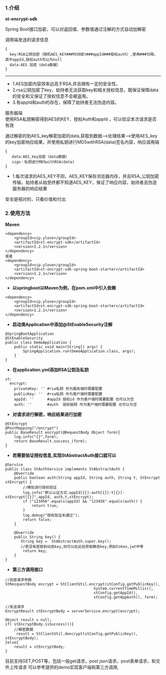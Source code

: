 ### 1.介绍
**st-encrypt-sdk** 

Spring Boot接口加密，可以对返回值、参数值通过注解的方式自动加解密


调用端发送的请求信息
```
{
  key:RSA公钥加密（随机AES_KEY###时间搓t###appId###授权auth）,使用###分隔，其中appId,授权auth可以为null
  data:AES 加密（data数据）
}
```

----
- 1.AES加密内容效率远高于RSA,并且拥有一定的安全性。
- 2.rsa公钥加密了key，劫持者无法获取key和相关授权信息，既保证保障data的安全和又保证了授权信息不会被盗用。
- 3.有appId和auth的存在，保障了劫持者无法伪造内容。

服务器端  
使用RSA私钥解密得到AES的KEY、授权Auth和appId ，可以验证本次请求是否有效

通过解密的到AES_key解密加密的data,获取到数据-->处理结果-->使用AES_key的key加密响应结果，并使用私钥进行MD5withRSA(data)签名内容，响应调用端
```
{
   data:AES_key加密（data数据）
   sign：私钥进行MD5withRSA(data)
}

```

- 1.每次请求的AES_KEY不同，AES_KEY保存浏览器内存，并且RSA_公钥加密传输，劫持者从始至终都不知道AES_KEY，保证了响应内容，劫持者且伪造服务器的响应结果


安全是相对的，只看价值和付出

### 2.使用方法
**Maven**
```
<dependency>
    <groupId>vip.ylove</groupId>
    <artifactId>st-encrypt-sdk</artifactId>
    <version>1.2.1</version>
</dependency>
或者
<dependency>
    <groupId>vip.ylove</groupId>
    <artifactId>st-encrypt-sdk-spring-boot-starter</artifactId>
    <version>1.2.1</version>
</dependency>
```

- **以springboot以Maven为例，在pom.xml中引入依赖**  
```
<dependency>
    <groupId>vip.ylove</groupId>
    <artifactId>st-encrypt-sdk-spring-boot-starter</artifactId>
    <version>1.2.1</version>
</dependency>
```
- **启动类Application中添加@StEnableSecurity注解**

```
@SpringBootApplication
@StEnableSecurity
public class DemoApplication {
    public static void main(String[] args) {
        SpringApplication.run(DemoApplication.class, args);
    }
}
```
- **在application.yml添加RSA公钥及私钥**

```
st:
  encrypt:
    privateKey: '' #rsa私钥 作为服务端时需要配置
    publicKey: ''  #rsa私钥 作为客户端时需要配置 
    appId: ''      #appId 授权id 作为客户端时需要配置 也可以为空
    auth: ''       #auth  授权秘钥 作为客户端时需要配置 也可以为空
```

- **对请求进行解密，响应结果进行加密**

```
@StEncrypt
@PostMapping("/encrypt")
public BaseResult encrypt(@RequestBody Object form){
    log.info("{}",form);
    return BaseResult.success_(form);
}
```
- **若需要验证授权信息,实现StAbstractAuth接口就可以**
```
@Service
public class StAuthService implements StAbstractAuth {
    @Override
    public boolean auth(String appId, String auth, String t, StEncrypt stEncrypt) {
        //模拟进行授权验证
        log.info("默认认证方式:appId[{}]-auth[{}]-t[{}]-stEncrypt[{}]",appId, auth,t,stEncrypt);
        if ("123456".equals(appId) && "123456".equals(auth)) {
            return true;
        }
        log.debug("授权验证未通过");
        return false;
    }

    @Override
    public String key() {
       String key =  StAbstractAuth.super.key();
       //若没有获取到动态key,则可以在此处获取静态key,例如token,jwt中等
        return key;
    }
}
```

- **第三方调用接口**
```
//加密请求参数
StResquestBody encrypt = StClientUtil.encrypt(stConfig.getPublicKey(),
                                        System.currentTimeMillis(),
                                        stConfig.getAppId(),
                                        stConfig.getAppAuth(), form);

//发送请求
EncryptResult stEncryptBody = serverService.encrypt(encrypt);

Object result = null;
if( stEncryptBody.isSuccess()){
    //解密数据
     result = StClientUtil.dencrypt(stConfig.getPublicKey(), stEncryptBody);
}else{
    result = stEncryptBody;
}

```
目前支持GET,POST等，包括一般get请求，post json请求，post表单请求，和文件上传请求
可以参考提供的demo实现客户端和第三方调用,








